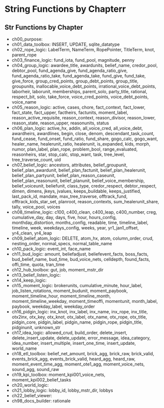 # String Functions by Chapterr

## Str Functions by Chapter
- ch00_purpose: 
- ch01_data_toolbox: INSERT, UPDATE, sqlite_datatype
- ch02_rope_logic: LabelTerm, NameTerm, RopePointer, TitleTerm, knot, parent_rope
- ch03_finance_logic: fund_iota, fund_pool, magnitude, penny
- ch04_group_logic: awardee_title, awardunits, belief_name, credor_pool, debtor_pool, fund_agenda_give, fund_agenda_ratio_give, fund_agenda_ratio_take, fund_agenda_take, fund_give, fund_take, give_force, group_cred_points, group_debt_points, group_title, groupunits, inallocable_voice_debt_points, irrational_voice_debt_points, laborheir, laborunit, memberships, parent_solo, party_title, rational, respect_bit, solo, take_force, voice_cred_points, voice_debt_points, voice_name
- ch05_reason_logic: active, cases, chore, fact_context, fact_lower, fact_state, fact_upper, factheirs, factunits, moment_label, reason_active_requisite, reason_context, reason_divisor, reason_lower, reason_state, reason_upper, reasonunits, status
- ch06_plan_logic: active_hx, addin, all_voice_cred, all_voice_debt, awardheirs, awardlines, begin, close, denom, descendant_task_count, fund_cease, fund_onset, fund_ratio, fund_share, gogo_calc, gogo_want, healer_name, healerunit_ratio, healerunit, is_expanded, kids, morph, numor, plan_label, plan_rope, problem_bool, range_evaluated, reasonheirs, star, stop_calc, stop_want, task, tree_level, tree_traverse_count, uid
- ch07_belief_logic: ancestors, attributes, belief_groupunit, belief_plan_awardunit, belief_plan_factunit, belief_plan_healerunit, belief_plan_partyunit, belief_plan_reason_caseunit, belief_plan_reasonunit, belief_planunit, belief_voice_membership, belief_voiceunit, beliefunit, class_type, credor_respect, debtor_respect, dimen, dimens, jkeys, jvalues, keeps_buildable, keeps_justified, last_pack_id, mandate, max_tree_traverse, offtrack_fund, offtrack_kids_star_set, planroot, reason_contexts, sum_healerunit_share, tally, voice_pool, voices
- ch08_timeline_logic: c100, c400_clean, c400_leap, c400_number, creg, cumulative_day, day, days, five, hour, hours_config, monthday_distortion, months_config, readable, time, timeline_label, timeline, week, weekdays_config, weeks, year, yr1_jan1_offset, yr4_clean, yr4_leap
- ch09_belief_atom_logic: DELETE, atom_hx, atom, column_order, crud, nesting_order, normal_specs, normal_table_name
- ch10_pack_logic: event_int, face_name
- ch11_bud_logic: amount, beliefadjust, beliefevent_facts, boss_facts, bud_belief_name, bud_time, bud_voice_nets, celldepth, found_facts, offi_time, quota, tran_time
- ch12_hub_toolbox: gut, job, moment_mstr_dir
- ch13_belief_listen_logic: 
- ch14_keep_logic: 
- ch15_moment_logic: brokerunits, cumulative_minute, hour_label, job_listen_rotations, moment_budunit, moment_paybook, moment_timeline_hour, moment_timeline_month, moment_timeline_weekday, moment_timeoffi, momentunit, month_label, paybook, weekday_label, weekday_order
- ch16_pidgin_logic: inx_knot, inx_label, inx_name, inx_rope, inx_title, otx2inx, otx_key, otx_knot, otx_label, otx_name, otx_rope, otx_title, pidgin_core, pidgin_label, pidgin_name, pidgin_rope, pidgin_title, pidginunit, unknown_str
- ch17_idea_logic: allowed_crud, build_order, delete_insert, delete_insert_update, delete_update, error_message, idea_category, idea_number, insert_multiple, insert_one_time, insert_update, world_name
- ch18_etl_toolbox: belief_net_amount, brick_agg, brick_raw, brick_valid, events_brick_agg, events_brick_valid, heard_agg, heard_raw, moment_event_time_agg, moment_ote1_agg, moment_voice_nets, sound_agg, sound_raw
- ch19_kpi_toolbox: moment_kpi001_voice_nets, moment_kpi002_belief_tasks
- ch20_world_logic: 
- ch21_lobby_logic: lobby_id, lobby_mstr_dir, lobbys
- ch22_belief_viewer: 
- ch98_docs_builder: rationale